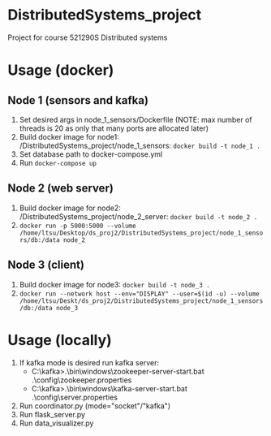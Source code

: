 # DistributedSystems_project

Project for course 521290S Distributed systems

# Usage (docker)
## Node 1 (sensors and kafka)
1. Set desired args in node_1_sensors/Dockerfile (NOTE: max number of threads is 20 as only that many ports are allocated later)
2. Build docker image for node1: /DistributedSystems_project/node_1_sensors: `docker build -t node_1 .`
3. Set database path to docker-compose.yml
4. Run `docker-compose up`

## Node 2 (web server)
1. Build docker image for node2: /DistributedSystems_project/node_2_server: `docker build -t node_2 .`
2. `docker run -p 5000:5000 --volume /home/ltsu/Desktop/ds_proj2/DistributedSystems_project/node_1_sensors/db:/data node_2`

## Node 3 (client)
1. Build docker image for node3: `docker build -t node_3 .`
2. `docker run --network host --env="DISPLAY" --user=$(id -u) --volume /home/ltsu/Deskt/ds_proj2/DistributedSystems_project/node_1_sensors/db:/data node_3`


# Usage (locally)
1. If kafka mode is desired run kafka server:
    - C:\kafka>.\bin\windows\zookeeper-server-start.bat .\config\zookeeper.properties
    - C:\kafka>.\bin\windows\kafka-server-start.bat .\config\server.properties
2. Run coordinator.py (mode="socket"/"kafka")
3. Run flask_server.py
4. Run data_visualizer.py
